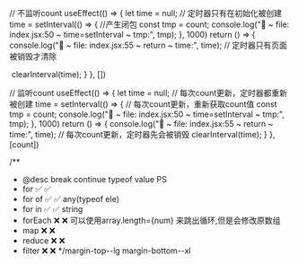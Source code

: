 // 不监听count
useEffect(() => {
  let time = null;
  // 定时器只有在初始化被创建
  time = setInterval(() => {
    //产生闭包
    const tmp = count;
    console.log("🚀 ~ file: index.jsx:50 ~ time=setInterval ~ tmp:", tmp);
  }, 1000)
  return () => {
    console.log("🚀 ~ file: index.jsx:55 ~ return ~ time:", time);
    // 定时器只有页面被销毁才清除

​    clearInterval(time);
  }
}, [])

// 监听count
useEffect(() => {
  let time = null;
  // 每次count更新，定时器都重新被创建
  time = setInterval(() => {
    // 每次count更新，重新获取count值
    const tmp = count;
    console.log("🚀 ~ file: index.jsx:50 ~ time=setInterval ~ tmp:", tmp);
  }, 1000)
  return () => {
    console.log("🚀 ~ file: index.jsx:55 ~ return ~ time:", time);
    // 每次count更新，定时器先会被销毁
    clearInterval(time);
  }
}, [count])

  /**
   * @desc    break  continue     typeof value          PS
   * for        ✅      ✅
   * for of     ✅      ✅            any(typeof ele)
   * for in     ✅      ✅            string
   * forEach    ❌      ❌                               可以使用array.length={num} 来跳出循环,但是会修改原数组
   * map        ❌      ❌
   * reduce     ❌      ❌
   * filter     ❌      ❌
      */margin-top--lg margin-bottom--xl







 
